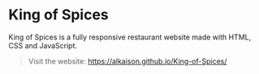 # King of Spices

King of Spices is a fully responsive restaurant website made with HTML, CSS and JavaScript. 

> Visit the website: https://alkaison.github.io/King-of-Spices/
